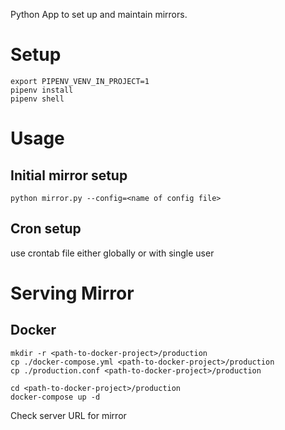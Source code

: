 Python App to set up and maintain mirrors.

# Setup 

```
export PIPENV_VENV_IN_PROJECT=1
pipenv install
pipenv shell
```

# Usage

## Initial mirror setup

`python mirror.py --config=<name of config file>`

## Cron setup

use crontab file either globally or with single user

# Serving Mirror

## Docker
```
mkdir -r <path-to-docker-project>/production
cp ./docker-compose.yml <path-to-docker-project>/production
cp ./production.conf <path-to-docker-project>/production

cd <path-to-docker-project>/production
docker-compose up -d
```

Check server URL for mirror
